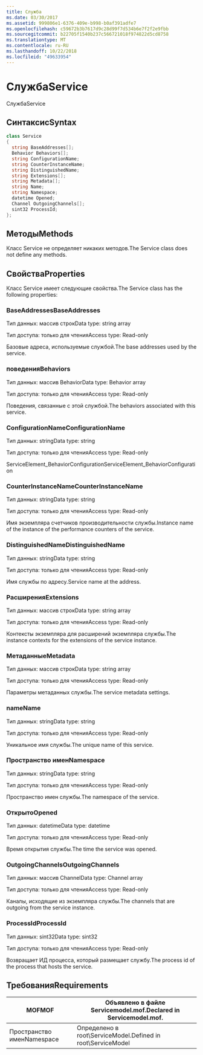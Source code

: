 ```yaml
---
title: Служба
ms.date: 03/30/2017
ms.assetid: 999806e1-6376-409e-b998-b0af391adfe7
ms.openlocfilehash: c59672b3b7617d9c28d99f7d534b6e7f2f2e9fbb
ms.sourcegitcommit: b22705f1540b237c566721018f974822d5cd8758
ms.translationtype: MT
ms.contentlocale: ru-RU
ms.lasthandoff: 10/22/2018
ms.locfileid: "49633954"
---
```

# <a name="service"></a><span data-ttu-id="c045e-102">Служба</span><span class="sxs-lookup"><span data-stu-id="c045e-102">Service</span></span>
<span data-ttu-id="c045e-103">Служба</span><span class="sxs-lookup"><span data-stu-id="c045e-103">Service</span></span>  
  
## <a name="syntax"></a><span data-ttu-id="c045e-104">Синтаксис</span><span class="sxs-lookup"><span data-stu-id="c045e-104">Syntax</span></span>  
  
```csharp
class Service  
{  
  string BaseAddresses[];  
  Behavior Behaviors[];  
  string ConfigurationName;  
  string CounterInstanceName;  
  string DistinguishedName;  
  string Extensions[];  
  string Metadata[];  
  string Name;  
  string Namespace;  
  datetime Opened;  
  Channel OutgoingChannels[];  
  sint32 ProcessId;  
};  
```  
  
## <a name="methods"></a><span data-ttu-id="c045e-105">Методы</span><span class="sxs-lookup"><span data-stu-id="c045e-105">Methods</span></span>  
 <span data-ttu-id="c045e-106">Класс Service не определяет никаких методов.</span><span class="sxs-lookup"><span data-stu-id="c045e-106">The Service class does not define any methods.</span></span>  
  
## <a name="properties"></a><span data-ttu-id="c045e-107">Свойства</span><span class="sxs-lookup"><span data-stu-id="c045e-107">Properties</span></span>  
 <span data-ttu-id="c045e-108">Класс Service имеет следующие свойства.</span><span class="sxs-lookup"><span data-stu-id="c045e-108">The Service class has the following properties:</span></span>  
  
### <a name="baseaddresses"></a><span data-ttu-id="c045e-109">BaseAddresses</span><span class="sxs-lookup"><span data-stu-id="c045e-109">BaseAddresses</span></span>  
 <span data-ttu-id="c045e-110">Тип данных: массив строк</span><span class="sxs-lookup"><span data-stu-id="c045e-110">Data type: string array</span></span>  
  
 <span data-ttu-id="c045e-111">Тип доступа: только для чтения</span><span class="sxs-lookup"><span data-stu-id="c045e-111">Access type: Read-only</span></span>  
  
 <span data-ttu-id="c045e-112">Базовые адреса, используемые службой.</span><span class="sxs-lookup"><span data-stu-id="c045e-112">The base addresses used by the service.</span></span>  
  
### <a name="behaviors"></a><span data-ttu-id="c045e-113">поведения</span><span class="sxs-lookup"><span data-stu-id="c045e-113">Behaviors</span></span>  
 <span data-ttu-id="c045e-114">Тип данных: массив Behavior</span><span class="sxs-lookup"><span data-stu-id="c045e-114">Data type: Behavior array</span></span>  
  
 <span data-ttu-id="c045e-115">Тип доступа: только для чтения</span><span class="sxs-lookup"><span data-stu-id="c045e-115">Access type: Read-only</span></span>  
  
 <span data-ttu-id="c045e-116">Поведения, связанные с этой службой.</span><span class="sxs-lookup"><span data-stu-id="c045e-116">The behaviors associated with this service.</span></span>  
  
### <a name="configurationname"></a><span data-ttu-id="c045e-117">ConfigurationName</span><span class="sxs-lookup"><span data-stu-id="c045e-117">ConfigurationName</span></span>  
 <span data-ttu-id="c045e-118">Тип данных: string</span><span class="sxs-lookup"><span data-stu-id="c045e-118">Data type: string</span></span>  
  
 <span data-ttu-id="c045e-119">Тип доступа: только для чтения</span><span class="sxs-lookup"><span data-stu-id="c045e-119">Access type: Read-only</span></span>  
  
 <span data-ttu-id="c045e-120">ServiceElement_BehaviorConfiguration</span><span class="sxs-lookup"><span data-stu-id="c045e-120">ServiceElement_BehaviorConfiguration</span></span>  
  
### <a name="counterinstancename"></a><span data-ttu-id="c045e-121">CounterInstanceName</span><span class="sxs-lookup"><span data-stu-id="c045e-121">CounterInstanceName</span></span>  
 <span data-ttu-id="c045e-122">Тип данных: string</span><span class="sxs-lookup"><span data-stu-id="c045e-122">Data type: string</span></span>  
  
 <span data-ttu-id="c045e-123">Тип доступа: только для чтения</span><span class="sxs-lookup"><span data-stu-id="c045e-123">Access type: Read-only</span></span>  
  
 <span data-ttu-id="c045e-124">Имя экземпляра счетчиков производительности службы.</span><span class="sxs-lookup"><span data-stu-id="c045e-124">Instance name of the instance of the performance counters of the service.</span></span>  
  
### <a name="distinguishedname"></a><span data-ttu-id="c045e-125">DistinguishedName</span><span class="sxs-lookup"><span data-stu-id="c045e-125">DistinguishedName</span></span>  
 <span data-ttu-id="c045e-126">Тип данных: string</span><span class="sxs-lookup"><span data-stu-id="c045e-126">Data type: string</span></span>  
  
 <span data-ttu-id="c045e-127">Тип доступа: только для чтения</span><span class="sxs-lookup"><span data-stu-id="c045e-127">Access type: Read-only</span></span>  
  
 <span data-ttu-id="c045e-128">Имя службы по адресу.</span><span class="sxs-lookup"><span data-stu-id="c045e-128">Service name at the address.</span></span>  
  
### <a name="extensions"></a><span data-ttu-id="c045e-129">Расширения</span><span class="sxs-lookup"><span data-stu-id="c045e-129">Extensions</span></span>  
 <span data-ttu-id="c045e-130">Тип данных: массив строк</span><span class="sxs-lookup"><span data-stu-id="c045e-130">Data type: string array</span></span>  
  
 <span data-ttu-id="c045e-131">Тип доступа: только для чтения</span><span class="sxs-lookup"><span data-stu-id="c045e-131">Access type: Read-only</span></span>  
  
 <span data-ttu-id="c045e-132">Контексты экземпляра для расширений экземпляра службы.</span><span class="sxs-lookup"><span data-stu-id="c045e-132">The instance contexts for the extensions of the service instance.</span></span>  
  
### <a name="metadata"></a><span data-ttu-id="c045e-133">Метаданные</span><span class="sxs-lookup"><span data-stu-id="c045e-133">Metadata</span></span>  
 <span data-ttu-id="c045e-134">Тип данных: массив строк</span><span class="sxs-lookup"><span data-stu-id="c045e-134">Data type: string array</span></span>  
  
 <span data-ttu-id="c045e-135">Тип доступа: только для чтения</span><span class="sxs-lookup"><span data-stu-id="c045e-135">Access type: Read-only</span></span>  
  
 <span data-ttu-id="c045e-136">Параметры метаданных службы.</span><span class="sxs-lookup"><span data-stu-id="c045e-136">The service metadata settings.</span></span>  
  
### <a name="name"></a><span data-ttu-id="c045e-137">name</span><span class="sxs-lookup"><span data-stu-id="c045e-137">Name</span></span>  
 <span data-ttu-id="c045e-138">Тип данных: string</span><span class="sxs-lookup"><span data-stu-id="c045e-138">Data type: string</span></span>  
  
 <span data-ttu-id="c045e-139">Тип доступа: только для чтения</span><span class="sxs-lookup"><span data-stu-id="c045e-139">Access type: Read-only</span></span>  
  
 <span data-ttu-id="c045e-140">Уникальное имя службы.</span><span class="sxs-lookup"><span data-stu-id="c045e-140">The unique name of this service.</span></span>  
  
### <a name="namespace"></a><span data-ttu-id="c045e-141">Пространство имен</span><span class="sxs-lookup"><span data-stu-id="c045e-141">Namespace</span></span>  
 <span data-ttu-id="c045e-142">Тип данных: string</span><span class="sxs-lookup"><span data-stu-id="c045e-142">Data type: string</span></span>  
  
 <span data-ttu-id="c045e-143">Тип доступа: только для чтения</span><span class="sxs-lookup"><span data-stu-id="c045e-143">Access type: Read-only</span></span>  
  
 <span data-ttu-id="c045e-144">Пространство имен службы.</span><span class="sxs-lookup"><span data-stu-id="c045e-144">The namespace of the service.</span></span>  
  
### <a name="opened"></a><span data-ttu-id="c045e-145">Открыто</span><span class="sxs-lookup"><span data-stu-id="c045e-145">Opened</span></span>  
 <span data-ttu-id="c045e-146">Тип данных: datetime</span><span class="sxs-lookup"><span data-stu-id="c045e-146">Data type: datetime</span></span>  
  
 <span data-ttu-id="c045e-147">Тип доступа: только для чтения</span><span class="sxs-lookup"><span data-stu-id="c045e-147">Access type: Read-only</span></span>  
  
 <span data-ttu-id="c045e-148">Время открытия службы.</span><span class="sxs-lookup"><span data-stu-id="c045e-148">The time the service was opened.</span></span>  
  
### <a name="outgoingchannels"></a><span data-ttu-id="c045e-149">OutgoingChannels</span><span class="sxs-lookup"><span data-stu-id="c045e-149">OutgoingChannels</span></span>  
 <span data-ttu-id="c045e-150">Тип данных: массив Channel</span><span class="sxs-lookup"><span data-stu-id="c045e-150">Data type: Channel array</span></span>  
  
 <span data-ttu-id="c045e-151">Тип доступа: только для чтения</span><span class="sxs-lookup"><span data-stu-id="c045e-151">Access type: Read-only</span></span>  
  
 <span data-ttu-id="c045e-152">Каналы, исходящие из экземпляра службы.</span><span class="sxs-lookup"><span data-stu-id="c045e-152">The channels that are outgoing from the service instance.</span></span>  
  
### <a name="processid"></a><span data-ttu-id="c045e-153">ProcessId</span><span class="sxs-lookup"><span data-stu-id="c045e-153">ProcessId</span></span>  
 <span data-ttu-id="c045e-154">Тип данных: sint32</span><span class="sxs-lookup"><span data-stu-id="c045e-154">Data type: sint32</span></span>  
  
 <span data-ttu-id="c045e-155">Тип доступа: только для чтения</span><span class="sxs-lookup"><span data-stu-id="c045e-155">Access type: Read-only</span></span>  
  
 <span data-ttu-id="c045e-156">Возвращает ИД процесса, который размещает службу.</span><span class="sxs-lookup"><span data-stu-id="c045e-156">The process id of the process that hosts the service.</span></span>  
  
## <a name="requirements"></a><span data-ttu-id="c045e-157">Требования</span><span class="sxs-lookup"><span data-stu-id="c045e-157">Requirements</span></span>  
  
|<span data-ttu-id="c045e-158">MOF</span><span class="sxs-lookup"><span data-stu-id="c045e-158">MOF</span></span>|<span data-ttu-id="c045e-159">Объявлено в файле Servicemodel.mof.</span><span class="sxs-lookup"><span data-stu-id="c045e-159">Declared in Servicemodel.mof.</span></span>|  
|---------|-----------------------------------|  
|<span data-ttu-id="c045e-160">Пространство имен</span><span class="sxs-lookup"><span data-stu-id="c045e-160">Namespace</span></span>|<span data-ttu-id="c045e-161">Определено в root\ServiceModel.</span><span class="sxs-lookup"><span data-stu-id="c045e-161">Defined in root\ServiceModel</span></span>|
